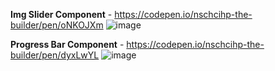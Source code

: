 **Img Slider Component** - https://codepen.io/nschcihp-the-builder/pen/oNKOJXm
![image](https://github.com/user-attachments/assets/8c423d7c-5cbd-4f22-a8e8-f128b9916e94)

**Progress Bar Component** - https://codepen.io/nschcihp-the-builder/pen/dyxLwYL
![image](https://github.com/user-attachments/assets/7e79f31b-8552-4f84-884f-fe87c7141538)
